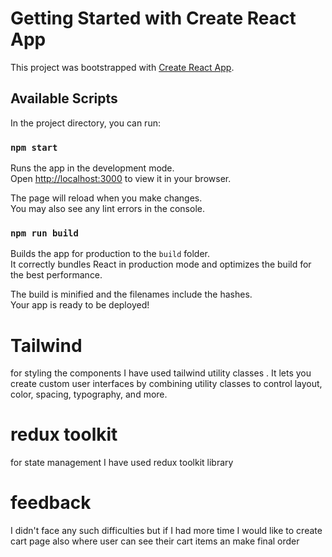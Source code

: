 # Getting Started with Create React App

This project was bootstrapped with [Create React App](https://github.com/facebook/create-react-app).

## Available Scripts

In the project directory, you can run:

### `npm start`

Runs the app in the development mode.\
Open [http://localhost:3000](http://localhost:3000) to view it in your browser.

The page will reload when you make changes.\
You may also see any lint errors in the console.



### `npm run build`

Builds the app for production to the `build` folder.\
It correctly bundles React in production mode and optimizes the build for the best performance.

The build is minified and the filenames include the hashes.\
Your app is ready to be deployed!


# Tailwind 
for styling the components I have used tailwind utility  classes . It lets you create custom user interfaces by combining utility classes to control layout, color, spacing, typography, and more. 
# redux toolkit 
 for state management I have used redux toolkit library

# feedback
I didn't face any such difficulties but if I had more time I would like to create cart page also where user can see their cart items an make final order
